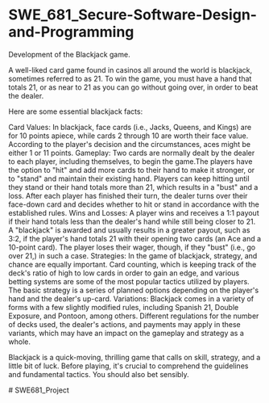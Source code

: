 # SWE_681_Secure-Software-Design-and-Programming

Development of the Blackjack game.

A well-liked card game found in casinos all around the world is blackjack, sometimes referred to as 21. To win the game, you must have a hand that totals 21, or as near to 21 as you can go without going over, in order to beat the dealer.

Here are some essential blackjack facts:

Card Values: In blackjack, face cards (i.e., Jacks, Queens, and Kings) are for 10 points apiece, while cards 2 through 10 are worth their face value. According to the player's decision and the circumstances, aces might be either 1 or 11 points.
Gameplay: Two cards are normally dealt by the dealer to each player, including themselves, to begin the game.The players have the option to "hit" and add more cards to their hand to make it stronger, or to "stand" and maintain their existing hand. Players can keep hitting until they stand or their hand totals more than 21, which results in a "bust" and a loss. After each player has finished their turn, the dealer turns over their face-down card and decides whether to hit or stand in accordance with the established rules.
Wins and Losses: A player wins and receives a 1:1 payout if their hand totals less than the dealer's hand while still being closer to 21. A "blackjack" is awarded and usually results in a greater payout, such as 3:2, if the player's hand totals 21 with their opening two cards (an Ace and a 10-point card). The player loses their wager, though, if they "bust" (i.e., go over 21,) in such a case.
Strategies: In the game of blackjack, strategy, and chance are equally important. Card counting, which is keeping track of the deck's ratio of high to low cards in order to gain an edge, and various betting systems are some of the most popular tactics utilized by players. The basic strategy is a series of planned options depending on the player's hand and the dealer's up-card.
Variations: Blackjack comes in a variety of forms with a few slightly modified rules, including Spanish 21, Double Exposure, and Pontoon, among others. Different regulations for the number of decks used, the dealer's actions, and payments may apply in these variants, which may have an impact on the gameplay and strategy as a whole.

Blackjack is a quick-moving, thrilling game that calls on skill, strategy, and a little bit of luck. Before playing, it's crucial to comprehend the guidelines and fundamental tactics. You should also bet sensibly.

#   S W E 6 8 1 _ P r o j e c t  
 